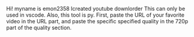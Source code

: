 Hi! myname is emon2358 Icreated youtube downlorder 
This can only be used in vscode. Also, this tool is py. First, paste the URL of your favorite video in the URL part, and paste the specific specified quality in the 720p part of the quality section.
